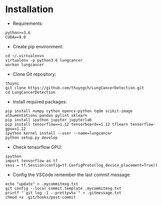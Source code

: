 # Installation

* Requirements:
```
python>=3.6
CUDA==9.0
```

* Create pip environment:
```
cd ~/.virtualenvs
virtualenv -p python3.6 lungcancer
workon lungcancer
```

* Clone Git repository:
```
thuync
git clone https://github.com/thuyngch/LungCancerDetection.git
cd LungCancerDetection
```

* Install required packages:
```
pip install numpy cython opencv-python tqdm scikit-image albumentations pandas pylint sklearn
pip install ipython jupyter jupyterlab
pip install tensorflow==1.12 tensorboard==1.12 tflearn tensorflow-gpu==1.12
ipython kernel install --user --name=lungcancer
python setup.py develop
```

* Check tensorflow GPU:
```
ipython
import tensorflow as tf
sess = tf.Session(config=tf.ConfigProto(log_device_placement=True))
```

* Config the VSCode remember the last commit message:
```
echo "update" > .mycommitmsg.txt
git config --local commit.template .mycommitmsg.txt
printf "`git log -1 --pretty=%s`" > .gitmessage.txt
chmod +x .git/hooks/post-commit
```
